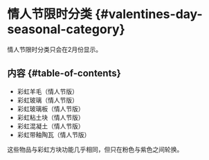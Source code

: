 # 情人节限时分类 {#valentines-day-seasonal-category}

情人节限时分类只会在2月份显示。

## 内容 {#table-of-contents}

- 彩虹羊毛（情人节版）
- 彩虹玻璃（情人节版）
- 彩虹玻璃板（情人节版）
- 彩虹粘土块（情人节版）
- 彩虹混凝土（情人节版）
- 彩虹带釉陶瓦（情人节版）

这些物品与彩虹方块功能几乎相同，但只在粉色与紫色之间轮换。
